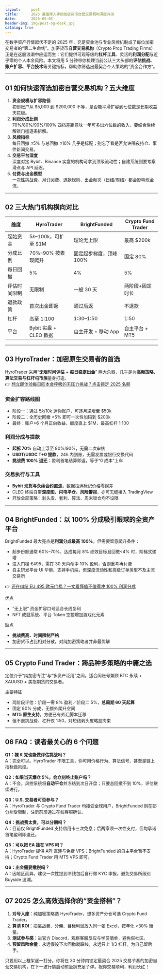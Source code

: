 ```yaml
---
layout:     post
title:      2025 最值得入手的加密货币自营交易机构深度评测
date:       2025-09-05
header-img: img/post-bg-desk.jpg
catalog: true
---
```


在数字资产行情起伏不定的 2025 年，充足资金池与专业风控机制成了每位加密交易者的“第二生命线”。加密货币**自营交易机构**（Crypto Prop Trading Firms）正是在这股浪潮中应运而生：它们提供可观等级的**杠杆工具**、灵活的**利润分配**与近乎零的个人本金风险。本文将用 5 分钟带你梳理当前公认三大头部的**评估挑战、账户扩容、平台技术**等关键指标，帮助你筛选出最契合个人策略的“资金合作方”。

---

## 01 如何快速筛选加密自营交易机构？五大维度

1. **资金规模与扩容路径**  
   初创账户从 $5,000 到 $200,000 不等，是否能平滑扩容到七位数是长期收益天花板。
2. **利润分成比例**  
   70%/80%/90%/100% 四档差距意味一年可多出六位数的收入，要结合后续解锁门槛逐条拆解。
3. **风控指标**  
   每日回撤 ≤5% 与总回撤 ≤10% 几乎是标配；别忘了看是否允许隔夜持仓、事件新闻交易。
4. **交易平台深度**  
   深度对接 Bybit、Binance 实盘的机构可拿到顶级流动性；自建系统则要考察滑点与 API 延迟。
5. **付费与出金模型**  
   一次性挑战费、月订阅费、退款规则、出金频次（日结/周结）都会影响现金流。

---

## 02 三大热门机构横向对比

| 维度             | HyroTrader                | BrightFunded               | Crypto Fund Trader          |
|------------------|---------------------------|----------------------------|-----------------------------|
| 起始资金          | $5k–$100k，可扩至 $1M       | 理论无上限                  | 最高 $200k                  |
| 分成比例          | 70%–90% 按表现爬升          | 固定起步梯度，顶峰 100%      | 固定 80%                    |
| 每日回撤          | 5%                         | 4%                         | 5%                          |
| 评估时间限制      | 无限制                      | 一般 30 天                  | 两阶段+固定时长             |
| 退款政策          | 首次出金即返                | 通过后返                    | 不退款                      |
| 杠杆              | 高至 1:100                  | 1:30–1:50                  | 1:50                        |
| 平台              | Bybit 实盘 + CLEO 数据      | 自主开发 + 移动 App          | 自主平台 + MT5              |

---

## 03 HyroTrader：加密原生交易者的首选

HyroTrader 采用“**无限时间评估** + **每日稳定出金**” 两大杀器，几乎是为**高频策略、算法交易与杠杆屯币族**量身打造。  
👉 [想立即体验每日回本会呼吸的无压力挑战？点击锁定 2025 名额](https://okxdog.com/)

### 资金扩容路线图  
- 阶段一：通过 $5k/$10k 迷你账户，可逐月递增至 $50k  
- 阶段二：全历史回撤 <5% 即可一次性加码到 $200k  
- 最终：账户>6 个月正向收益，额度直上 $1M，最高杠杆 1:100

### 利润分成与提款  
- **起拆 70%** 自动上浮至 80%/90%，无需二次审核  
- **USDT/USDC T+0 提款**，24h 内到账，无需发票或银行交换代码  
- **挑战费 100% 退还**：盈利首笔结算即返，等于“0 成本”上车

### 交易执行与工具  
- **Bybit 现货与永续合约直连**，数据拉满标记价格零误差  
- CLEO 终端自带**深度图、闪电平仓、风险警报**，亦可无缝接入 TradingView  
- 开放全部策略：剥头皮、套利、算法、周末锁仓均不设限

---

## 04 BrightFunded：以 100% 分成吸引眼球的全资产平台

BrightFunded 最大亮点是**利润分成最高 100%**，但需要留意爬升条件：  

- 起步份额通常 60%–70%，达成每月 8% 绩效目标且回撤<4% 时，阶梯式递增  
- 进入门槛 €495，需在 30 天内命中 10% 盈利，否则重考再付费  
- 自主研发平台 UI 华丽、支持手机端，但深度流动性和高级订单类型不及主流交易所  

👉 [还在纠结 EU 495 欧元门槛？一文看懂值不值得冲 100% 利润分成](https://okxdog.com/)

优点  
- “无上限” 资金扩容口号适合长线复利  
- NFT 成就系统、平台 Token 空投增加游戏化元素  

缺点  
- **挑战费高、时间限制严格**  
- 加密货币占比相对分散，对纯加密策略者并非最优解  

---

## 05 Crypto Fund Trader：跨品种多策略的中庸之选

定位介于“纯加密专注”与“多资产泛用”之间，适合同账号兼顾 BTC 永续 + XAUUSD + 美指期货的交易者。

主要特征  
- 两阶段评估：阶段一需 8% 盈利／阶段二 5%，**总周期 60 天起算**  
- 固定 80% 分成，无额外爬升空间  
- **MT5 原生支持**，方便已有外汇脚本迁移  
- 但不退挑战费、杠杆仅 1:50，对短线剥头皮略显拘束

---

## 06 FAQ：读者最关心的 6 个问题

**Q1：裸 K 党也能做评估挑战吗？**  
A：完全可以。HyroTrader 不限工具，你可用价格行为、算法信号、甚至是链上指标做风控。  

**Q2：如果当天爆仓 5%，会立刻终止账户吗？**  
A：不会。风控系统将**自动平仓**并冻结到次日开盘；只要总回撤不到 10%，评估继续进行。  

**Q3：U.S. 交易者可否参与？**  
A：HyroTrader 与 Crypto Fund Trader 均接受全球用户，BrightFunded 则在部分州受限制，注册前须通过在线客服确认。  

**Q4：挑战费太贵，可以分期吗？**  
A：目前仅 BrightFunded 支持信用卡三次免息；后两家须一次性支付，但均承诺首笔盈利即退还。  

**Q5：可以把 EA 挂在 VPS 吗？**  
A：HyroTrader 提供 API 直连与免费 VPS；BrightFunded 的自主平台暂不支持；Crypto Fund Trader 用 MT5 VPS 即可。  

**Q6：出金需要缴税吗？**  
A：因地区而异。建议一次性提到冷钱包后自行做 KYC 申报，避免交易所级别 Buyside 追溯。  

---

## 07 2025 怎么高效选择你的“资金搭档”？

1. **对号入座**：纯加密策略选 HyroTrader，想多资产分仓可选 Crypto Fund Trader。  
2. **算清 ROI**：把挑战费、分佣、目标利润放入同一张 Excel，按年化 >30% 衡量。  
3. **测试参与感**：进官方 Discord，观察客服反应与学员晒单，避免假社区。  
4. **预留风险余量**：永远假设下次回撤就踩线，永远只上 1/3 杠杆，为自己留后手。  

只要用以上框架逐一打分，你将在 30 分钟内锁定最契合 2025 交易节奏的加密自营交易机构，在下一波行情启动前坐拥充足子弹。祝你交易顺利，利润长红！